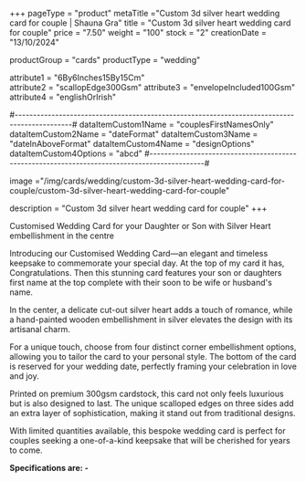 +++
pageType = "product"
metaTitle ="Custom 3d silver heart wedding card for couple | Shauna Gra"
title = "Custom 3d silver heart wedding card for couple"
price = "7.50"
weight = "100"
stock = "2"
creationDate = "13/10/2024"

productGroup = "cards"
productType = "wedding"

attribute1 = "6By6Inches15By15Cm"  
attribute2 = "scallopEdge300Gsm" 
attribute3 = "envelopeIncluded100Gsm"
attribute4 = "englishOrIrish"

#---------------------------------------------------------------------------------------------#
dataItemCustom1Name = "couplesFirstNamesOnly"
dataItemCustom2Name = "dateFormat"
dataItemCustom3Name = "dateInAboveFormat"
dataItemCustom4Name = "designOptions"
dataItemCustom4Options = "abcd"
#---------------------------------------------------------------------------------------------#

image ="/img/cards/wedding/custom-3d-silver-heart-wedding-card-for-couple/custom-3d-silver-heart-wedding-card-for-couple"

description = "Custom 3d silver heart wedding card for couple"
+++

Customised Wedding Card for your Daughter or Son with Silver Heart embellishment in the centre

Introducing our Customised Wedding Card—an elegant and timeless keepsake to commemorate your special day. At the top of my card it has, Congratulations. Then this stunning card features your son or daughters first name at the top complete with their soon to be wife or husband's name.

In the center, a delicate cut-out silver heart adds a touch of romance, while a hand-painted wooden embellishment in silver elevates the design with its artisanal charm.

For a unique touch, choose from four distinct corner embellishment options, allowing you to tailor the card to your personal style. The bottom of the card is reserved for your wedding date, perfectly framing your celebration in love and joy.

Printed on premium 300gsm cardstock, this card not only feels luxurious but is also designed to last. The unique scalloped edges on three sides add an extra layer of sophistication, making it stand out from traditional designs.

With limited quantities available, this bespoke wedding card is perfect for couples seeking a one-of-a-kind keepsake that will be cherished for years to come.

**Specifications are: -**
